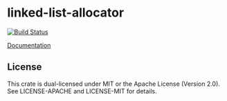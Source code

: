 # linked-list-allocator

[![Build Status](https://travis-ci.org/phil-opp/linked-list-allocator.svg?branch=master)](https://travis-ci.org/phil-opp/linked-list-allocator)

[Documentation](http://phil-opp.github.io/linked-list-allocator/linked_list_allocator/index.html)

## License
This crate is dual-licensed under MIT or the Apache License (Version 2.0). See LICENSE-APACHE and LICENSE-MIT for details.
